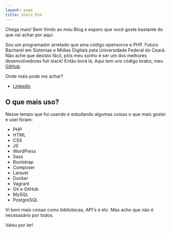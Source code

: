 ```yaml
---
layout: page
title: Sobre Mim
---
```


<p class="message">
  Chega mais! Bem Vindo ao meu Blog e espero que você goste bastante do que vai achar por aqui.
</p>

Sou um programador arretado que ama código opensorce e PHP. Futuro Bacharel em Sistemas e Mídias Digitais pela Universidade Federal do Ceará. Não ache que desisto fácil, póis meu sonho é ser um dos melhores desenvolvedores full stack! Então borá lá. Aqui tem uns código brabo, meu [GitHub](https://github.com/JohnatanT).

Onde mais pode me achar?

* [Linkedin](https://www.linkedin.com/in/johnatan-tavares-58b940151/)

## O que mais uso?

Nesse tempo que fui usando e estudando algumas coisas o que mais gostei e usei foram:

* PHP
* HTML
* CSS
* JS
* WordPress
* Sass
* Bootstrap
* Composer
* Laravel
* Docker
* Vagrant
* Git e GitHub
* MySQL
* PostgreSQL

Vi bem mais coisas como bibliotecas, API's e etc. Mas acho que não é necesssário por todos.

Valeu por ler!